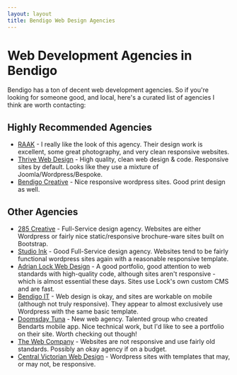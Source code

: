 ```yaml
---
layout: layout
title: Bendigo Web Design Agencies
---
```


# Web Development Agencies in Bendigo

Bendigo has a ton of decent web development agencies. So if you're looking for someone good, and local, here's a curated list of agencies I think are worth contacting:

## Highly Recommended Agencies

* [RAAK](http://raak.com.au/) - I really like the look of this agency. Their design work is excellent, some great photography,  and very clean responsive websites.
* [Thrive Web Design](http://www.thrivewebdesign.com.au/services) - High quality, clean web design & code. Responsive sites by default. Looks like they use a mixture of Joomla/Wordpress/Bespoke.
* [Bendigo Creative](http://www.bendigocreative.com.au/) - Nice responsive wordpress sites. Good print design as well.


## Other Agencies

* [285 Creative](http://285creative.com.au/) - Full-Service design agency. Websites are either Wordpress or fairly nice static/responsive brochure-ware sites built on Bootstrap.
* [Studio Ink](http://www.studioink.com.au/) - Good Full-Service design agency. Websites tend to be fairly functional wordpress sites again with a reasonable responsive template.
* [Adrian Lock Web Design](http://www.adrianlock.com/) - A good portfolio, good attention to web standards with high-quality code, although sites aren't responsive - which is almost essential these days. Sites use Lock's own custom CMS and are fast.
* [Bendigo IT](http://www.bendigoit.com.au/software/) - Web design is okay, and sites are workable on mobile (although not truly responsive). They appear to almost exclusively use Wordpress with the same basic template.
* [Doomsday Tuna](https://doomsdaytuna.com) - New web agency. Talented group who created Bendarts mobile app. Nice technical work, but I'd like to see a portfolio on their site. Worth checking out though!
* [The Web Company](http://www.thewebcompany.com.au/) - Websites are not responsive and use fairly old standards. Possibly an okay agency if on a budget. 
* [Central Victorian Web Design](http://centralvictorianwebdesign.com/) - Wordpress sites with templates that may, or may not, be responsive.
